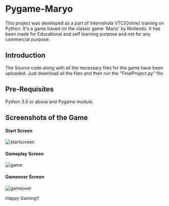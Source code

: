 # Pygame-Maryo
This project was developed as a part of Internshala VTC(Online) training on Python.
It's a game based on the classic game 'Mario' by Nintendo.
It has been made for Educational and self learning purpose and not for any commercial purpose. 

## Introduction
The Source code along with all the necessary files for the game have been uploaded. Just download all the files
and then run the "FinalProject.py" file.

## Pre-Requisites
Python 3.0 or above and Pygame module.

## Screenshots of the Game

#### Start Screen
![startscreen](https://cloud.githubusercontent.com/assets/25431607/23101752/08f20bcc-f6c1-11e6-81bb-1bbc5e32294f.PNG)

#### Gameplay Screen
![game](https://cloud.githubusercontent.com/assets/25431607/23101755/0fa8faac-f6c1-11e6-8baf-c23e37e3c15e.png)

#### Gameover Screen
![gameover](https://cloud.githubusercontent.com/assets/25431607/23101756/14e65690-f6c1-11e6-8035-be00b221468d.PNG)

Happy Gaming!!
